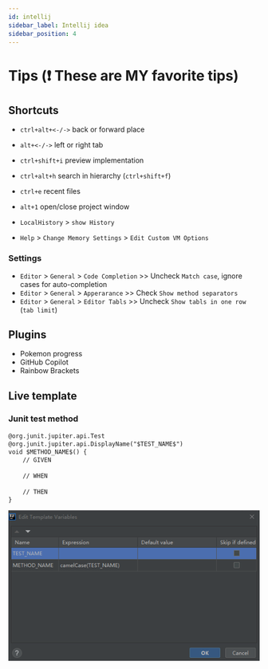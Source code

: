 ```yaml
---
id: intellij
sidebar_label: Intellij idea
sidebar_position: 4
---
```


# Tips (:exclamation: These are MY favorite tips)


## Shortcuts
- `ctrl+alt+<-/->` back or forward place
- `alt+<-/->` left or right tab
- `ctrl+shift+i` preview implementation 
- `ctrl+alt+h` search in hierarchy (`ctrl+shift+f`)
- `ctrl+e` recent files
- `alt+1` open/close project window

- `LocalHistory` > `show History` 
- `Help` > `Change Memory Settings` > `Edit Custom VM Options`

### Settings
- `Editor` > `General` > `Code Completion` >> Uncheck `Match case`, ignore cases for auto-completion
- `Editor` > `General` > `Apperarance` >> Check `Show method separators`
- `Editor` > `General` > `Editor Tabls` >> Uncheck `Show tabls in one row` (`tab limit`)

## Plugins
- Pokemon progress
- GitHub Copilot
- Rainbow Brackets

## Live template

### Junit test method
```
@org.junit.jupiter.api.Test
@org.junit.jupiter.api.DisplayName("$TEST_NAME$")
void $METHOD_NAME$() {
    // GIVEN
    
    // WHEN
    
    // THEN
}
```
![Junit5 live template](../static/img/intellij-idea/junit5_live_template.png)
